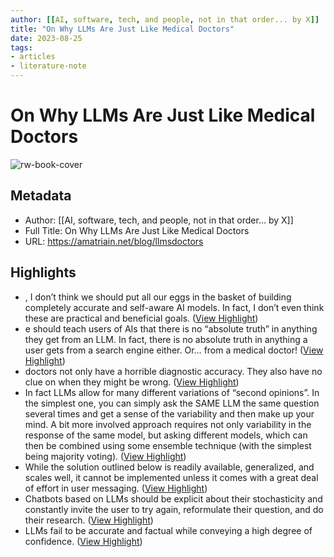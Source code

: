 ```yaml
---
author: [[AI, software, tech, and people, not in that order... by X]]
title: "On Why LLMs Are Just Like Medical Doctors"
date: 2023-08-25
tags: 
- articles
- literature-note
---
```

# On Why LLMs Are Just Like Medical Doctors

![rw-book-cover](https://readwise-assets.s3.amazonaws.com/static/images/article0.00998d930354.png)

## Metadata
- Author: [[AI, software, tech, and people, not in that order... by X]]
- Full Title: On Why LLMs Are Just Like Medical Doctors
- URL: https://amatriain.net/blog/llmsdoctors

## Highlights
- , I don’t think we should put all our eggs in the basket of building completely accurate and self-aware AI models. In fact, I don’t even think these are practical and beneficial goals. ([View Highlight](https://read.readwise.io/read/01gz3dwnyzfj7jd0a3j6a63sx2))
- e should teach users of AIs that there is no “absolute truth” in anything they get from an LLM. In fact, there is no absolute truth in anything a user gets from a search engine either. Or… from a medical doctor! ([View Highlight](https://read.readwise.io/read/01gz3dx3kvj67rfccchr4gszgg))
- doctors not only have a horrible diagnostic accuracy. They also have no clue on when they might be wrong. ([View Highlight](https://read.readwise.io/read/01gz3dwxz5rmbakfrkbqr6ajs2))
- In fact LLMs allow for many different variations of “second opinions”. In the simplest one, you can simply ask the SAME LLM the same question several times and get a sense of the variability and then make up your mind. A bit more involved approach requires not only variability in the response of the same model, but asking different models, which can then be combined using some ensemble technique (with the simplest being majority voting). ([View Highlight](https://read.readwise.io/read/01gz3dzmtmyqbpt0z1k7sapn0b))
- While the solution outlined below is readily available, generalized, and scales well, it cannot be implemented unless it comes with a great deal of effort in user messaging. ([View Highlight](https://read.readwise.io/read/01gz3dztzzyp9vxbcp4em7xfm8))
- Chatbots based on LLMs should be explicit about their stochasticity and constantly invite the user to try again, reformulate their question, and do their research. ([View Highlight](https://read.readwise.io/read/01gz3dzzh9c7je1k5kg0fwg2vt))
- LLMs fail to be accurate and factual while conveying a high degree of confidence. ([View Highlight](https://read.readwise.io/read/01gz3e0ee9yg6tr2f2x7q83q38))
